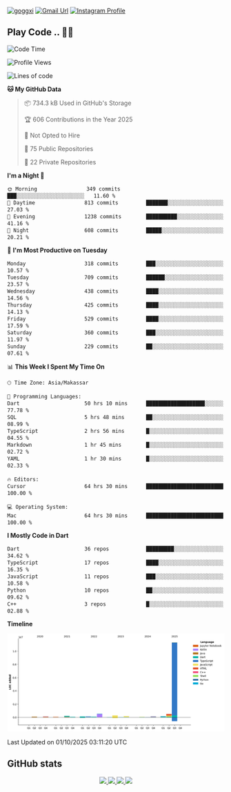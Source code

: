 [![goggxi](https://img.shields.io/badge/Portofolio-Goggxi-orange)](https://goggxi.github.io)
[![Gmail Url](https://img.shields.io/twitter/url?label=Goggxi@gmail.com&logo=gmail&style=social&url=http%3A%2F%2Fmailto%3Acontact.Goggxi@gmail.com)](mailto:Goggxi@gmail.com) [![Instagram Profile](https://img.shields.io/twitter/url?label=moh_rifkan&logo=instagram&style=social&url=https://www.instagram.com/moh_rifkan/)](https://www.instagram.com/moh_rifkan/)

## Play Code .. 💬🚀

<!-- [![Moh Rifkan GitHub stats](https://github-readme-stats.vercel.app/api?username=goggxi&count_private=true&show_icons=true&theme=dracula&custom_title=Goggxi%20Statistic%20🚀)](https://github.com/goggxi/goggxi)

[![Top Langs](https://github-readme-stats.vercel.app/api/top-langs/?username=goggxi&langs_count=8&layout=compact&show_icons=true&theme=dracula)](https://github.com/goggxi/goggxi) -->

<!--START_SECTION:waka-->
![Code Time](http://img.shields.io/badge/Code%20Time-4%2C613%20hrs%2039%20mins-blue)

![Profile Views](http://img.shields.io/badge/Profile%20Views-9-blue)

![Lines of code](https://img.shields.io/badge/From%20Hello%20World%20I%27ve%20Written-13.9%20million%20lines%20of%20code-blue)

**🐱 My GitHub Data** 

> 📦 734.3 kB Used in GitHub's Storage 
 > 
> 🏆 606 Contributions in the Year 2025
 > 
> 🚫 Not Opted to Hire
 > 
> 📜 75 Public Repositories 
 > 
> 🔑 22 Private Repositories 
 > 
**I'm a Night 🦉** 

```text
🌞 Morning                349 commits         ███░░░░░░░░░░░░░░░░░░░░░░   11.60 % 
🌆 Daytime                813 commits         ███████░░░░░░░░░░░░░░░░░░   27.03 % 
🌃 Evening                1238 commits        ██████████░░░░░░░░░░░░░░░   41.16 % 
🌙 Night                  608 commits         █████░░░░░░░░░░░░░░░░░░░░   20.21 % 
```
📅 **I'm Most Productive on Tuesday** 

```text
Monday                   318 commits         ███░░░░░░░░░░░░░░░░░░░░░░   10.57 % 
Tuesday                  709 commits         ██████░░░░░░░░░░░░░░░░░░░   23.57 % 
Wednesday                438 commits         ████░░░░░░░░░░░░░░░░░░░░░   14.56 % 
Thursday                 425 commits         ████░░░░░░░░░░░░░░░░░░░░░   14.13 % 
Friday                   529 commits         ████░░░░░░░░░░░░░░░░░░░░░   17.59 % 
Saturday                 360 commits         ███░░░░░░░░░░░░░░░░░░░░░░   11.97 % 
Sunday                   229 commits         ██░░░░░░░░░░░░░░░░░░░░░░░   07.61 % 
```


📊 **This Week I Spent My Time On** 

```text
🕑︎ Time Zone: Asia/Makassar

💬 Programming Languages: 
Dart                     50 hrs 10 mins      ███████████████████░░░░░░   77.78 % 
SQL                      5 hrs 48 mins       ██░░░░░░░░░░░░░░░░░░░░░░░   08.99 % 
TypeScript               2 hrs 56 mins       █░░░░░░░░░░░░░░░░░░░░░░░░   04.55 % 
Markdown                 1 hr 45 mins        █░░░░░░░░░░░░░░░░░░░░░░░░   02.72 % 
YAML                     1 hr 30 mins        █░░░░░░░░░░░░░░░░░░░░░░░░   02.33 % 

🔥 Editors: 
Cursor                   64 hrs 30 mins      █████████████████████████   100.00 % 

💻 Operating System: 
Mac                      64 hrs 30 mins      █████████████████████████   100.00 % 
```

**I Mostly Code in Dart** 

```text
Dart                     36 repos            █████████░░░░░░░░░░░░░░░░   34.62 % 
TypeScript               17 repos            ████░░░░░░░░░░░░░░░░░░░░░   16.35 % 
JavaScript               11 repos            ███░░░░░░░░░░░░░░░░░░░░░░   10.58 % 
Python                   10 repos            ██░░░░░░░░░░░░░░░░░░░░░░░   09.62 % 
C++                      3 repos             █░░░░░░░░░░░░░░░░░░░░░░░░   02.88 % 
```



**Timeline**

![Lines of Code chart](https://raw.githubusercontent.com/Goggxi/Goggxi/main/assets/bar_graph.png)


 Last Updated on 01/10/2025 03:11:20 UTC
<!--END_SECTION:waka-->

## GitHub stats

<p align="center">
  <a href="https://github.com/goggxi">
    <img src="http://github-profile-summary-cards.vercel.app/api/cards/profile-details?username=goggxi&theme=transparent" />
  </a>
  <a href="https://github.com/goggxi">
    <img src="https://github-readme-streak-stats.herokuapp.com/?user=goggxi&hide_border=true&card_width=338&theme=transparent" />
  </a>
  <a href="https://github.com/goggxi">
    <img src="http://github-profile-summary-cards.vercel.app/api/cards/stats?username=goggxi&theme=transparent" />
  </a>
  <a href="https://github.com/goggxi">
    <img src="https://github-readme-stats.vercel.app/api/top-langs/?username=goggxi&langs_count=10&exclude_repo=&hide=c,makefile,html,css,sass,nix,nunjucks,tsql,dockerfile,shell&card_width=699&hide_border=true&theme=transparent" />
  </a>
  <!-- <br/>
  <a href="https://github.com/goggxi">
    <img src="https://komarev.com/ghpvc/?username=goggxi&color=blue&style=flat" />
  </a> -->
</p>
